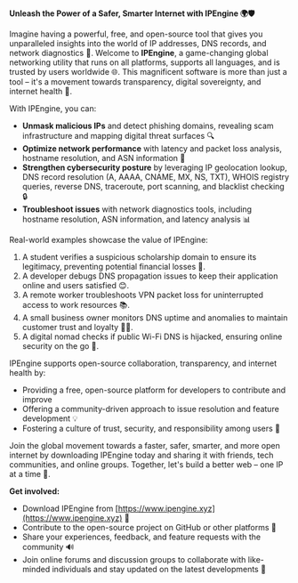 **Unleash the Power of a Safer, Smarter Internet with IPEngine 🌍🛡️**

Imagine having a powerful, free, and open-source tool that gives you unparalleled insights into the world of IP addresses, DNS records, and network diagnostics 📡. Welcome to **IPEngine**, a game-changing global networking utility that runs on all platforms, supports all languages, and is trusted by users worldwide 🌐. This magnificent software is more than just a tool – it's a movement towards transparency, digital sovereignty, and internet health 🔗.

With IPEngine, you can:

*   **Unmask malicious IPs** and detect phishing domains, revealing scam infrastructure and mapping digital threat surfaces 🔍
*   **Optimize network performance** with latency and packet loss analysis, hostname resolution, and ASN information 🚀
*   **Strengthen cybersecurity posture** by leveraging IP geolocation lookup, DNS record resolution (A, AAAA, CNAME, MX, NS, TXT), WHOIS registry queries, reverse DNS, traceroute, port scanning, and blacklist checking 🔒
*   **Troubleshoot issues** with network diagnostics tools, including hostname resolution, ASN information, and latency analysis 📊

Real-world examples showcase the value of IPEngine:

1.  A student verifies a suspicious scholarship domain to ensure its legitimacy, preventing potential financial losses 💸.
2.  A developer debugs DNS propagation issues to keep their application online and users satisfied 😊.
3.  A remote worker troubleshoots VPN packet loss for uninterrupted access to work resources 📚.
4.  A small business owner monitors DNS uptime and anomalies to maintain customer trust and loyalty 👨‍💼.
5.  A digital nomad checks if public Wi-Fi DNS is hijacked, ensuring online security on the go 🛂️.

IPEngine supports open-source collaboration, transparency, and internet health by:

*   Providing a free, open-source platform for developers to contribute and improve
*   Offering a community-driven approach to issue resolution and feature development 💡
*   Fostering a culture of trust, security, and responsibility among users 🤝

Join the global movement towards a faster, safer, smarter, and more open internet by downloading IPEngine today and sharing it with friends, tech communities, and online groups. Together, let's build a better web – one IP at a time 🔗.

**Get involved:**

*   Download IPEngine from [https://www.ipengine.xyz](https://www.ipengine.xyz) 📀
*   Contribute to the open-source project on GitHub or other platforms 🤝
*   Share your experiences, feedback, and feature requests with the community 🔊
*   Join online forums and discussion groups to collaborate with like-minded individuals and stay updated on the latest developments 💬